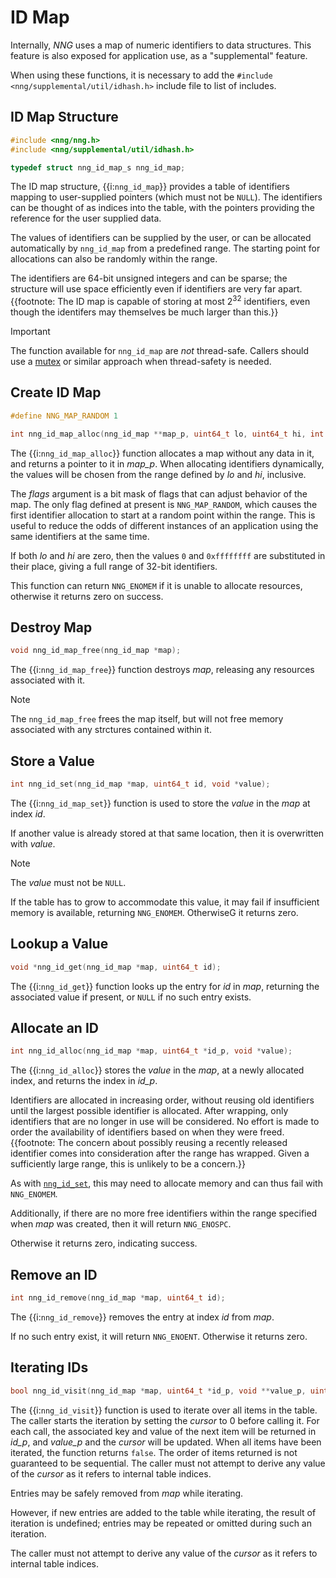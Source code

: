 # ID Map

Internally, _NNG_ uses a map of numeric identifiers to data structures.
This feature is also exposed for application use, as a "supplemental" feature.

When using these functions, it is necessary to add the `#include <nng/supplemental/util/idhash.h>`
include file to list of includes.

## ID Map Structure

```c
#include <nng/nng.h>
#include <nng/supplemental/util/idhash.h>

typedef struct nng_id_map_s nng_id_map;
```

The ID map structure, {{i:`nng_id_map`}} provides a table of identifiers mapping
to user-supplied pointers (which must not be `NULL`). The identifiers can be
thought of as indices into the table, with the pointers providing the reference
for the user supplied data.

The values of identifiers can be supplied by the user, or can be allocated automatically
by `nng_id_map` from a predefined range. The starting point for allocations
can also be randomly within the range.

The identifiers are 64-bit unsigned integers and can be sparse; the structure
will use space efficiently even if identifiers are very far apart.
{{footnote: The ID map is capable of storing at most 2<sup>32</sup> identifiers, even though the identifers may
themselves be much larger than this.}}

> [!IMPORTANT]
> The function available for `nng_id_map` are _not_ thread-safe.
> Callers should use a [mutex][nng_mutex] or similar approach when thread-safety is needed.

## Create ID Map

```c
#define NNG_MAP_RANDOM 1

int nng_id_map_alloc(nng_id_map **map_p, uint64_t lo, uint64_t hi, int flags);
```

The {{i:`nng_id_map_alloc`}} function allocates a map without any data in it,
and returns a pointer to it in _map_p_. When allocating identifiers dynamically,
the values will be chosen from the range defined by _lo_ and _hi_, inclusive.

The _flags_ argument is a bit mask of flags that can adjust behavior of the map.
The only flag defined at present
is `NNG_MAP_RANDOM`, which causes the first identifier allocation to start at a random
point within the range.
This is useful to reduce the odds of different instances of an application using
the same identifiers at the same time.

If both _lo_ and _hi_ are zero, then the values `0` and `0xffffffff` are substituted
in their place, giving a full range of 32-bit identifiers.

This function can return `NNG_ENOMEM` if it is unable to allocate resources, otherwise
it returns zero on success.

## Destroy Map

```c
void nng_id_map_free(nng_id_map *map);
```

The {{i:`nng_id_map_free`}} function destroys _map_, releasing any resources associated
with it.

> [!NOTE]
> The `nng_id_map_free` frees the map itself, but will not free memory associated with
> any strctures contained within it.

## Store a Value

```c
int nng_id_set(nng_id_map *map, uint64_t id, void *value);
```

The {{i:`nng_id_map_set`}} function is used to store the _value_ in the _map_ at
index _id_.

If another value is already stored at that same location, then it is overwritten with
_value_.

> [!NOTE]
> The _value_ must not be `NULL`.

If the table has to grow to accommodate this value, it may fail if insufficient
memory is available, returning `NNG_ENOMEM`. OtherwiseG it returns zero.

## Lookup a Value

```c
void *nng_id_get(nng_id_map *map, uint64_t id);
```

The {{i:`nng_id_get`}} function looks up the entry for _id_ in _map_, returning the
associated value if present, or `NULL` if no such entry exists.

## Allocate an ID

```c
int nng_id_alloc(nng_id_map *map, uint64_t *id_p, void *value);
```

The {{i:`nng_id_alloc`}} stores the _value_ in the _map_, at a newly allocated index,
and returns the index in _id_p_.

Identifiers are allocated in increasing order, without reusing old identifiers until the
largest possible identifier is allocated. After wrapping, only identifiers that are no longer
in use will be considered.
No effort is made to order the availability of identifiers based on
when they were freed.{{footnote: The concern about possibly reusing a
recently released identifier comes into consideration after the range has wrapped.
Given a sufficiently large range, this is unlikely to be a concern.}}

As with [`nng_id_set`][nng_id_set], this may need to allocate memory and can thus
fail with `NNG_ENOMEM`.

Additionally, if there are no more free identifiers within the range specified
when _map_ was created, then it will return `NNG_ENOSPC`.

Otherwise it returns zero, indicating success.

## Remove an ID

```c
int nng_id_remove(nng_id_map *map, uint64_t id);
```

The {{i:`nng_id_remove`}} removes the entry at index _id_ from _map_.

If no such entry exist, it will return `NNG_ENOENT`. Otherwise it returns zero.

## Iterating IDs

```c
bool nng_id_visit(nng_id_map *map, uint64_t *id_p, void **value_p, uint32_t *cursor);
```

The {{i:`nng_id_visit`}} function is used to iterate over all items in the table.
The caller starts the iteration by setting the _cursor_ to 0 before calling it.
For each call, the associated key and value of the next item will be returned in _id_p_,
and _value_p_ and the _cursor_ will be updated.
When all items have been iterated, the function returns `false`.
The order of items returned is not guaranteed to be sequential.
The caller must not attempt to derive any value of the _cursor_ as it refers to internal table indices.

Entries may be safely removed from _map_ while iterating.

However, if new entries are added to the table while iterating, the result of
iteration is undefined; entries may be repeated or omitted during such an iteration.

The caller must not attempt to derive any value of the _cursor_ as it refers to internal
table indices.

[nng_id_set]: #store-a-value
[nng_mutex]: synch.md#mutual-exclusion-lock
